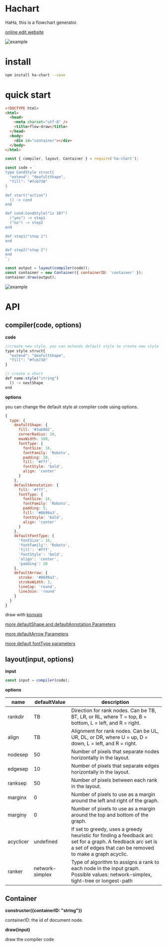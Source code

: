 # Hachart

HaHa, this is a flowchart generator.

[online edit website](https://wangdashuaihenshuai.github.io/demo/flow-chart/)

![example](https://fuss10.elemecdn.com/7/5b/706949379f6696b335ca13c8da67epng.png)

# install

```bash
npm install ha-chart --save
```

# quick start

```html
<!DOCTYPE html>
<html>
  <head>
    <meta charset="utf-8" />
    <title>flow-draw</title>
  </head>
  <body>
    <div id="container"></div>
  </body>
</html>
```

```js
const { compiler, layout, Container } = require('ha-chart');

const code = `
type CondStyle struct{
  "extend": "deafultShape",
  "fill": "#fcb738"
}

def start("action")
  () -> cond
end

def cond:CondStyle("is 10?")
  ("yes") -> step1
  ("no") -> step2
end

def step1("step 1")
end

def step2("step 2")
end
`;

const output = layout(compiler(code));
const container = new Container({ containerID: 'container' });
container.draw(output);
```

![example](https://fuss10.elemecdn.com/3/42/aad462d88525b6d46512110ffd3c0png.png)

# API

## compiler(code, options)

**code**

```js
//create new style, you can extends default style to create new style
type style struct{
  "extend": "deafultShape",
  "fill": "#fcb738"
}

// create a chart
def name:style("string")
  () -> nextShape
end
```

**options**

you can change the default style at compiler code using options.

```js
{
  type: {
    deafultShape: {
      fill: '#3ab882',
      cornerRadius: 10,
      maxWidth: 180,
      fontType: {
        fontSize: 16,
        fontFamily: 'Roboto',
        padding: 20,
        fill: '#fff',
        fontStyle: 'bold',
        align: 'center'
      }
    },
    defaultAnnotation: {
      fill: '#fff',
      fontType: {
        fontSize: 16,
        fontFamily: 'Roboto',
        padding: 5,
        fill: '#8699a3',
        fontStyle: 'bold',
        align: 'center'
      }
    },
    defaultFontType: {
      'fontSize': 16,
      'fontFamily': 'Roboto',
      'fill': '#fff',
      'fontStyle': 'bold',
      'align': 'center',
      'padding': 20
    },
    defaultArrow: {
      stroke: '#8699a3',
      strokeWidth: 3,
      lineCap: 'round',
      lineJoin: 'round'
    }
  }
}
```

draw with [konvajs](https://konvajs.github.io)

[more defaultShape and defaultAnnotation Parameters](https://konvajs.github.io/api/Konva.Arc.html)

[more defaultArrow Parameters](https://konvajs.github.io/api/Konva.Line.html)

[more default fontType parameters](https://konvajs.github.io/api/Konva.Text.html)

## layout(input, options)

**input**

```js
const input = compiler(code);
```

**options**

| name      | defaultValue    | description                                                                                                                                                             |
| --------- | --------------- | ----------------------------------------------------------------------------------------------------------------------------------------------------------------------- |
| rankdir   | TB              | Direction for rank nodes. Can be TB, BT, LR, or RL, where T = top, B = bottom, L = left, and R = right.                                                                 |
| align     | TB              | Alignment for rank nodes. Can be UL, UR, DL, or DR, where U = up, D = down, L = left, and R = right.                                                                    |
| nodesep   | 50              | Number of pixels that separate nodes horizontally in the layout.                                                                                                        |
| edgesep   | 10              | Number of pixels that separate edges horizontally in the layout.                                                                                                        |
| ranksep   | 50              | Number of pixels between each rank in the layout.                                                                                                                       |
| marginx   | 0               | Number of pixels to use as a margin around the left and right of the graph.                                                                                             |
| marginy   | 0               | Number of pixels to use as a margin around the top and bottom of the graph.                                                                                             |
| acyclicer | undefined       | If set to greedy, uses a greedy heuristic for finding a feedback arc set for a graph. A feedback arc set is a set of edges that can be removed to make a graph acyclic. |
| ranker    | network-simplex | Type of algorithm to assigns a rank to each node in the input graph. Possible values: network-simplex, tight-tree or longest-path                                       |

## Container

**constructor({containerID: "string"})**

containerID: the id of document node.

**draw(input)**

draw the compiler code
